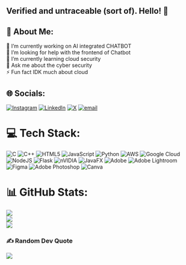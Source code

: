 ## Verified and untraceable (sort of). Hello! 👋

## 💫 About Me:
🔭 I’m currently working on AI integrated CHATBOT<br>🤝 I’m looking for help with the frontend of Chatbot<br>🌱 I’m currently learning cloud security<br>💬 Ask me about the cyber security<br>⚡ Fun fact IDK much about cloud  


## 🌐 Socials:
[![Instagram](https://img.shields.io/badge/Instagram-%23E4405F.svg?logo=Instagram&logoColor=white)](https://instagram.com/atharvaaathakurr) [![LinkedIn](https://img.shields.io/badge/LinkedIn-%230077B5.svg?logo=linkedin&logoColor=white)](https://linkedin.com/in/atharva-thakurr) [![X](https://img.shields.io/badge/X-black.svg?logo=X&logoColor=white)](https://x.com/atharvaathakur) [![email](https://img.shields.io/badge/Email-D14836?logo=gmail&logoColor=white)](mailto:atharvaathakur@gmail.com) 

# 💻 Tech Stack:
![C](https://img.shields.io/badge/c-%2300599C.svg?style=flat&logo=c&logoColor=white) ![C++](https://img.shields.io/badge/c++-%2300599C.svg?style=flat&logo=c%2B%2B&logoColor=white) ![HTML5](https://img.shields.io/badge/html5-%23E34F26.svg?style=flat&logo=html5&logoColor=white) ![JavaScript](https://img.shields.io/badge/javascript-%23323330.svg?style=flat&logo=javascript&logoColor=%23F7DF1E) ![Python](https://img.shields.io/badge/python-3670A0?style=flat&logo=python&logoColor=ffdd54) ![AWS](https://img.shields.io/badge/AWS-%23FF9900.svg?style=flat&logo=amazon-aws&logoColor=white) ![Google Cloud](https://img.shields.io/badge/GoogleCloud-%234285F4.svg?style=flat&logo=google-cloud&logoColor=white) ![NodeJS](https://img.shields.io/badge/node.js-6DA55F?style=flat&logo=node.js&logoColor=white) ![Flask](https://img.shields.io/badge/flask-%23000.svg?style=flat&logo=flask&logoColor=white) ![nVIDIA](https://img.shields.io/badge/cuda-000000.svg?style=flat&logo=nVIDIA&logoColor=green) ![JavaFX](https://img.shields.io/badge/javafx-%23FF0000.svg?style=flat&logo=javafx&logoColor=white) ![Adobe](https://img.shields.io/badge/adobe-%23FF0000.svg?style=flat&logo=adobe&logoColor=white) ![Adobe Lightroom](https://img.shields.io/badge/Adobe%20Lightroom-31A8FF.svg?style=flat&logo=Adobe%20Lightroom&logoColor=white) ![Figma](https://img.shields.io/badge/figma-%23F24E1E.svg?style=flat&logo=figma&logoColor=white) ![Adobe Photoshop](https://img.shields.io/badge/adobe%20photoshop-%2331A8FF.svg?style=flat&logo=adobe%20photoshop&logoColor=white) ![Canva](https://img.shields.io/badge/Canva-%2300C4CC.svg?style=flat&logo=Canva&logoColor=white)
# 📊 GitHub Stats:
![](https://github-readme-stats.vercel.app/api?username=shadowspectrx&theme=neon&hide_border=false&include_all_commits=false&count_private=false)<br/>
![](https://nirzak-streak-stats.vercel.app/?user=shadowspectrx&theme=neon&hide_border=false)<br/>
![](https://github-readme-stats.vercel.app/api/top-langs/?username=shadowspectrx&theme=neon&hide_border=false&include_all_commits=false&count_private=false&layout=compact)

### ✍️ Random Dev Quote
![](https://quotes-github-readme.vercel.app/api?type=horizontal&theme=light)


<!--
**shadowspectrx/shadowspectrx** is a ✨ _special_ ✨ repository because its `README.md` (this file) appears on your GitHub profile.

Here are some ideas to get you started:

- 🔭 I’m currently working on ...
- 🌱 I’m currently learning ...
- 👯 I’m looking to collaborate on ...
- 🤔 I’m looking for help with ...
- 💬 Ask me about ...
- 📫 How to reach me: ...
- 😄 Pronouns: ...
- ⚡ Fun fact: ...
-->
